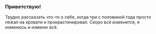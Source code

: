 ### Приветствую!

Трудно рассказать что-то о себе, когда три с половиной года просто лежал на кровати и прокрастинировал. Скоро всё изменится, я изменюсь и изменю всё.
